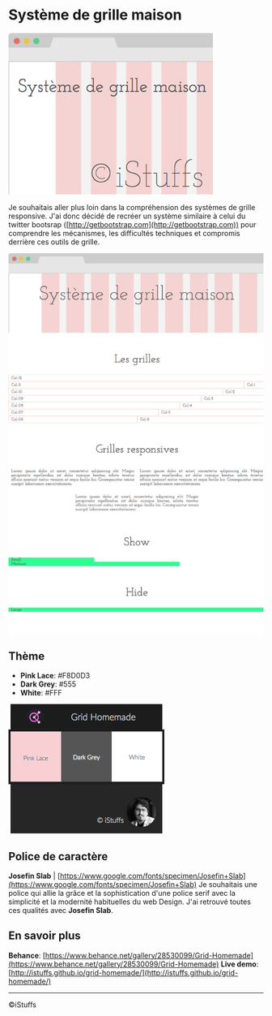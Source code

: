 # Système de grille maison

![Système de grille maison](DOCUMENTATION/images/grid-card.png)

Je souhaitais aller plus loin dans la compréhension des systèmes de grille responsive. J'ai donc décidé de recréer un système similaire à celui du twitter bootsrap ([http://getbootstrap.com](http://getbootstrap.com)) pour comprendre les mécanismes, les difficultés techniques et compromis derrière ces outils de grille.

![screenshot](DOCUMENTATION/images/screenshot.png)

## Thème

- **Pink Lace**: #F8D0D3
- **Dark Grey**: #555
- **White**: #FFF

![couleurs](DOCUMENTATION/images/grid-color.png)

## Police de caractère

**Josefin Slab** | [https://www.google.com/fonts/specimen/Josefin+Slab](https://www.google.com/fonts/specimen/Josefin+Slab)
Je souhaitais une police qui allie la grâce et la sophistication d'une police serif avec la simplicité et la modernité habituelles du web Design. J'ai retrouvé toutes ces qualités avec **Josefin Slab**.


## En savoir plus

**Behance**: [https://www.behance.net/gallery/28530099/Grid-Homemade](https://www.behance.net/gallery/28530099/Grid-Homemade)
**Live demo**: [http://istuffs.github.io/grid-homemade/](http://istuffs.github.io/grid-homemade/)

---
©iStuffs